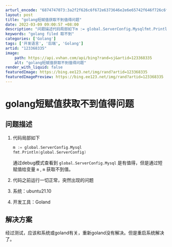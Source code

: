 ```yaml
---
arturl_encode: "6874747073:3a2f2f626c6f672e6373646e2e6e65742f646f726c6f6c6f2f:61727469636c652f64657461696c732f313233333638333335"
layout: post
title: "golang短赋值获取不到值得问题"
date: 2022-03-09 09:00:57 +08:00
description: "问题描述代码局部如下m := global.ServerConfig.Mysqlfmt.Printl"
keywords: "golang filed 取不到"
categories: ['Golang']
tags: ['开发语言', '后端', 'Golang']
artid: "123368335"
image:
    path: https://api.vvhan.com/api/bing?rand=sj&artid=123368335
    alt: "golang短赋值获取不到值得问题"
render_with_liquid: false
featuredImage: https://bing.ee123.net/img/rand?artid=123368335
featuredImagePreview: https://bing.ee123.net/img/rand?artid=123368335
---
```


# golang短赋值获取不到值得问题

## 问题描述

1. 代码局部如下

   ```go
   m := global.ServerConfig.Mysql
   fmt.Println(global.ServerConfig)

   ```

   通过debug模式查看到
   `global.ServerConfig.Mysql`
   是有值得，但是通过短赋值给变量
   `m`
   ,
   `m`
   获取不到值。
2. 代码之前运行一切正常，突然出现的问题
3. 系统：ubuntu21.10
4. 开发工具：Goland

## 解决方案

经过测试，应该和系统或goland有关，重新goland没有解决。但是重启系统解决了。